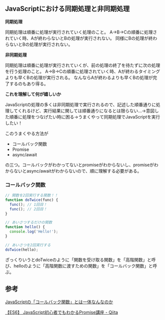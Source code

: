 ## JavaScriptにおける同期処理と非同期処理

**同期処理**

同期処理は順番に処理が実行されていく処理のこと。
A→B→Cの順番に処理されていく時、Aが終わらないとBの処理が実行されない。
同様にBの処理が終わらないとBの処理が実行されない。

**非同期処理**

同期処理は順番に処理が実行されていくが、前の処理の終了を待たずに次の処理を行う処理のこと。
A→B→Cの順番に処理されていく時、Aが終わるタイミングよりも早くBの処理が実行される。
なんならAが終わるよりも早くBの処理が完了するのもあり得る。


**これを理解して何が嬉しいか**

JavaScriptの処理の多くは非同期処理で実行されるので、記述した順番通りに処理してくれるけど、実行結果に関しては順番通りになるとは限らない…→意図した順番に処理をつなげたい時に困る→うまくやって同期処理でJavaScriptを実行したい！

このうまくやる方法が

- コールバック関数
- Promise
- async/await

の三つ。コールバックがわかってないとpromiseがわからないし、promiseがわからないとasync/awaitがわからないので、順に理解する必要がある。

### コールバック関数

~~~js
// 関数を2回実行する関数！！
function doTwice(func) {
  func(); // 1回目！
  func(); // 2回目！
}

// あいさつするだけの関数
function hello() {
  console.log('Hello!');
}

// あいさつを2回実行する
doTwice(hello);
~~~

ざっくりいうとdoTwiceのように「関数を受け取る関数」を「高階関数」と呼び、helloのように「高階関数に渡すための関数」を「コールバック関数」と呼ぶ。

## 参考
[JavaScriptの「コールバック関数」とは⼀体なんなのか](https://sbfl.net/blog/2019/02/08/javascript-callback-func/)

[【ES6】 JavaScript初⼼者でもわかるPromise講座 - Qiita](https://qiita.com/cheez921/items/41b744e4e002b966391a)